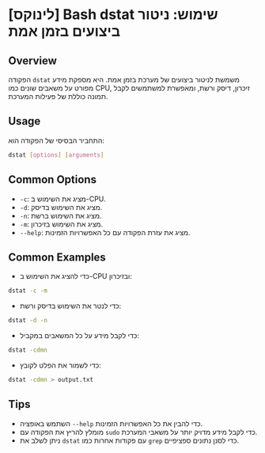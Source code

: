 # [לינוקס] Bash dstat שימוש: ניטור ביצועים בזמן אמת

## Overview
הפקודה `dstat` משמשת לניטור ביצועים של מערכת בזמן אמת. היא מספקת מידע מפורט על משאבים שונים כמו CPU, זיכרון, דיסק ורשת, ומאפשרת למשתמשים לקבל תמונה כוללת של פעילות המערכת.

## Usage
התחביר הבסיסי של הפקודה הוא:
```bash
dstat [options] [arguments]
```

## Common Options
- `-c`: מציג את השימוש ב-CPU.
- `-d`: מציג את השימוש בדיסק.
- `-n`: מציג את השימוש ברשת.
- `-m`: מציג את השימוש בזיכרון.
- `--help`: מציג את עזרת הפקודה עם כל האפשרויות הזמינות.

## Common Examples
- כדי להציג את השימוש ב-CPU ובזיכרון:
```bash
dstat -c -m
```

- כדי לנטר את השימוש בדיסק ורשת:
```bash
dstat -d -n
```

- כדי לקבל מידע על כל המשאבים במקביל:
```bash
dstat -cdmn
```

- כדי לשמור את הפלט לקובץ:
```bash
dstat -cdmn > output.txt
```

## Tips
- השתמש באופציה `--help` כדי להבין את כל האפשרויות הזמינות.
- מומלץ להריץ את הפקודה עם `sudo` כדי לקבל מידע מדויק יותר על משאבי המערכת.
- ניתן לשלב את `dstat` עם פקודות אחרות כמו `grep` כדי לסנן נתונים ספציפיים.